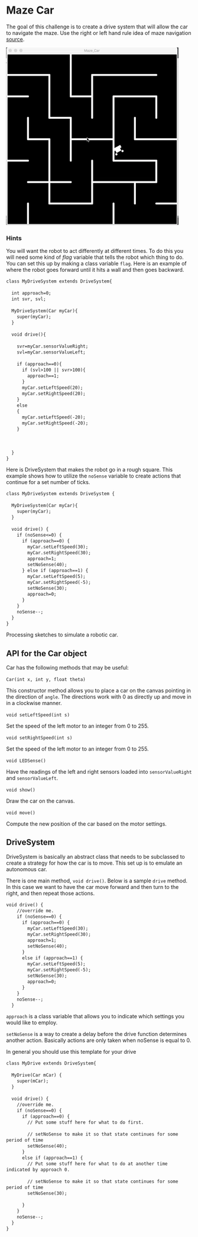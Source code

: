 # Maze Car

The goal of this challenge is to create a drive system that 
will allow the car to navigate the maze. Use the right or left hand rule 
idea of maze navigation [source](http://arcbotics.com/lessons/maze-solving-home-lessons/). 

![GIF of Robot Solving Maze](https://github.com/Choate-Robotics/Maze_Car/blob/master/Maze%20Solver.gif)

### Hints

You will want the robot to act differently at different times. To do this you will need some kind of *flag* variable that tells the robot which thing to do. You can set this up by making a class variable ```flag```. Here is an example of where the robot goes forward until it hits a wall and then goes backward.

```
class MyDriveSystem extends DriveSystem{

  int approach=0;
  int svr, svl;

  MyDriveSystem(Car myCar){
    super(myCar);
  }

  void drive(){

    svr=myCar.sensorValueRight;
    svl=myCar.sensorValueLeft;

    if (approach==0){
      if (svl>100 || svr>100){
        approach==1;
      }
      myCar.setLeftSpeed(20);
      myCar.setRightSpeed(20);
    }
    else
    {
      myCar.setLeftSpeed(-20);
      myCar.setRightSpeed(-20);
    }



  }
}
```

Here is DriveSystem that makes the robot go in a rough square. This example shows how to utilize the ```noSense``` variable to create actions that continue for a set number of ticks.

```
class MyDriveSystem extends DriveSystem {
  
  MyDriveSystem(Car myCar){
    super(myCar);
  }
  
  void drive() {
    if (noSense<=0) {
      if (approach==0) {
        myCar.setLeftSpeed(30);
        myCar.setRightSpeed(30);
        approach=1;
        setNoSense(40);
      } else if (approach==1) {
        myCar.setLeftSpeed(5);
        myCar.setRightSpeed(-5);
        setNoSense(30);
        approach=0;
      }
    }
    noSense--;
  }
}
```

Processing sketches to simulate a robotic car.

## API for the Car object

Car has the following methods that may be useful:

```Car(int x, int y, float theta)```

This constructor method allows you to place a car on the canvas pointing in the direction of ```angle```. The directions work 
with 0 as directly up and move in in a clockwise manner.

```void setLeftSpeed(int s)``` 

Set the speed of the left motor to an integer from 0 to 255. 

```void setRightSpeed(int s)``` 

Set the speed of the left motor to an integer from 0 to 255. 

```void LEDSense()```

Have the readings of the left and right sensors loaded into ```sensorValueRight``` and ```sensorValueLeft```.

```void show()``` 

Draw the car on the canvas.

```void move()```

Compute the new position of the car based on the motor settings.

## DriveSystem

DriveSystem is basically an abstract class that needs to be subclassed to create a strategy for how the car is to move. 
This set up is to emulate an autonomous car.

There is one main method, ```void drive()```. Below is a sample ```drive``` method. In this case we want to have the car move 
forward and then turn to the right, and then repeat those actions.

```
void drive() {
    //override me.
    if (noSense==0) {
      if (approach==0) {
        myCar.setLeftSpeed(30);
        myCar.setRightSpeed(30);
        approach=1;
        setNoSense(40);        
      } 
      else if (approach==1) {
        myCar.setLeftSpeed(5);
        myCar.setRightSpeed(-5);
        setNoSense(30);
        approach=0;
      }
    }
    noSense--;
  }
```

```approach``` is a class variable that allows you to indicate which settings you would like to employ. 

```setNoSense``` is a way to create a delay before the drive function determines another action. Basically actions are only 
taken when noSense is equal to 0.

In general you should use this template for your drive 

```
class MyDrive extends DriveSystem{
  
  MyDrive(Car mCar) {
    super(mCar);
  }
  
  void drive() {
    //override me.
    if (noSense==0) {
      if (approach==0) {
        // Put some stuff here for what to do first.
        
        // setNoSense to make it so that state continues for some period of time
        setNoSense(40);        
      } 
      else if (approach==1) {
        // Put some stuff here for what to do at another time indicated by approach 0.
        
        // setNoSense to make it so that state continues for some period of time
        setNoSense(30);
        
      }
    }
    noSense--;
  }
}
```
